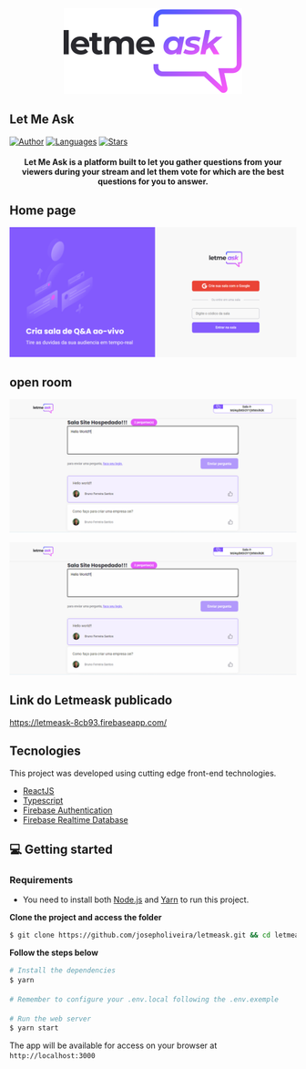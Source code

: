 <div align="center">
  <img src=".github/letmeask-logo.svg" alt="Let Me Ask logo">
</div>

## Let Me Ask

[![Author](https://img.shields.io/badge/author-BrunoFerreira-835AFD?style=flat-square)](https://github.com/BrunoFerreiraCba)
[![Languages](https://img.shields.io/github/languages/count/BrunoFerreiraCba/letmeask?color=%23835AFD&style=flat-square)](#)
[![Stars](https://img.shields.io/github/stars/BrunoFerreiraCba/letmeask?color=835AFD&style=flat-square)](https://github.com/josepholiveira/letmeask/stargazers)

<h4 align="center">
  Let Me Ask is a platform built to let you gather questions from your viewers during your stream and let them vote for which are the best questions for you to answer.
</h4>

## Home page
<img src=".github/img2.png" alt="Let Me Ask previe" width="750"/>

## open room
<img src=".github/img1.png" alt="Let Me Ask previe" width="750"/>

![Let Me Ask preview](.github/img1.png)

## Link do Letmeask publicado
https://letmeask-8cb93.firebaseapp.com/

## Tecnologies

This project was developed using cutting edge front-end technologies.


- [ReactJS](https://reactjs.org/)
- [Typescript](https://www.typescriptlang.org/)
- [Firebase Authentication](https://firebase.google.com/products/auth)
- [Firebase Realtime Database](https://firebase.google.com/products/realtime-database)

## 💻 Getting started

### Requirements

- You need to install both [Node.js](https://nodejs.org/en/download/) and [Yarn](https://yarnpkg.com/) to run this project.

**Clone the project and access the folder**

```bash
$ git clone https://github.com/josepholiveira/letmeask.git && cd letmeask
```

**Follow the steps below**

```bash
# Install the dependencies
$ yarn

# Remember to configure your .env.local following the .env.exemple

# Run the web server
$ yarn start
```

The app will be available for access on your browser at `http://localhost:3000`

